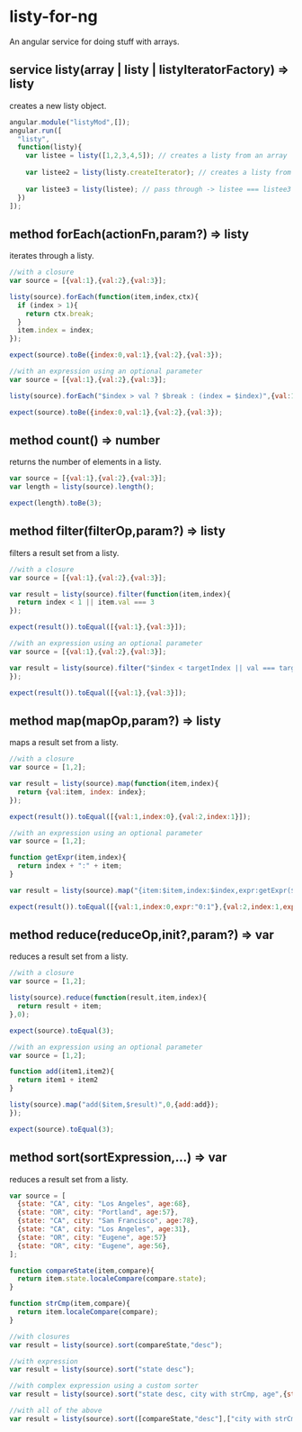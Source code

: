 listy-for-ng
============

An angular service for doing stuff with arrays.

service listy(array | listy | listyIteratorFactory) => listy
--------
creates a new listy object.

```javascript
angular.module("listyMod",[]);
angular.run([
  "listy",
  function(listy){
    var listee = listy([1,2,3,4,5]); // creates a listy from an array
    
    var listee2 = listy(listy.createIterator); // creates a listy from
    
    var listee3 = listy(listee); // pass through -> listee === listee3
  })
]);
```

method forEach(actionFn,param?) => listy
--------
iterates through a listy.

```javascript
//with a closure
var source = [{val:1},{val:2},{val:3}];

listy(source).forEach(function(item,index,ctx){
  if (index > 1){
    return ctx.break;
  }
  item.index = index;
});

expect(source).toBe({index:0,val:1},{val:2},{val:3});

//with an expression using an optional parameter
var source = [{val:1},{val:2},{val:3}];

listy(source).forEach("$index > val ? $break : (index = $index)",{val:1});

expect(source).toBe({index:0,val:1},{val:2},{val:3});
```

method count() => number
--------
returns the number of elements in a listy.

```javascript
var source = [{val:1},{val:2},{val:3}];
var length = listy(source).length();

expect(length).toBe(3);
```

method filter(filterOp,param?) => listy
--------
filters a result set from a listy.

```javascript
//with a closure
var source = [{val:1},{val:2},{val:3}];

var result = listy(source).filter(function(item,index){
  return index < 1 || item.val === 3
});

expect(result()).toEqual([{val:1},{val:3}]);

//with an expression using an optional parameter
var source = [{val:1},{val:2},{val:3}];

var result = listy(source).filter("$index < targetIndex || val === targetVal",{targetIndex:1,targetVal:3});
});

expect(result()).toEqual([{val:1},{val:3}]);
```

method map(mapOp,param?) => listy
--------
maps a result set from a listy.

```javascript
//with a closure
var source = [1,2];

var result = listy(source).map(function(item,index){
  return {val:item, index: index};
});

expect(result()).toEqual([{val:1,index:0},{val:2,index:1}]);

//with an expression using an optional parameter
var source = [1,2];

function getExpr(item,index){
  return index + ":" + item;
}

var result = listy(source).map("{item:$item,index:$index,expr:getExpr($item,$index)}",{getExpr:getExpr});

expect(result()).toEqual([{val:1,index:0,expr:"0:1"},{val:2,index:1,expr:"0:2"}]);
```

method reduce(reduceOp,init?,param?) => var
--------
reduces a result set from a listy.

```javascript
//with a closure
var source = [1,2];

listy(source).reduce(function(result,item,index){
  return result + item;
},0);

expect(source).toEqual(3);

//with an expression using an optional parameter
var source = [1,2];

function add(item1,item2){
  return item1 + item2
}

listy(source).map("add($item,$result)",0,{add:add});
});

expect(source).toEqual(3);
```

method sort(sortExpression,...) => var
--------
reduces a result set from a listy.

```javascript
var source = [
  {state: "CA", city: "Los Angeles", age:68}, 
  {state: "OR", city: "Portland", age:57}, 
  {state: "CA", city: "San Francisco", age:78}, 
  {state: "CA", city: "Los Angeles", age:31}, 
  {state: "OR", city: "Eugene", age:57}
  {state: "OR", city: "Eugene", age:56}, 
];

function compareState(item,compare){
  return item.state.localeCompare(compare.state);
}

function strCmp(item,compare){
  return item.localeCompare(compare);
}

//with closures
var result = listy(source).sort(compareState,"desc");

//with expression
var result = listy(source).sort("state desc");

//with complex expression using a custom sorter
var result = listy(source).sort("state desc, city with strCmp, age",{strCmp: strCmp});

//with all of the above
var result = listy(source).sort([compareState,"desc"],["city with strCmp",{strCmp: strCmp}],["age"]);
```



